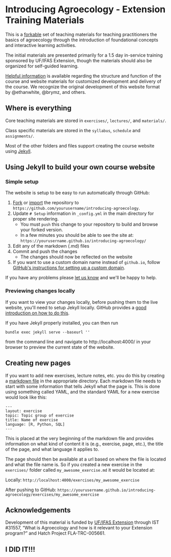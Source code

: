 ﻿# Introducing Agroecology - Extension Training Materials

This is a [forkable](https://help.github.com/articles/fork-a-repo/) set of teaching materials for teaching practitioners the basics of agroecology through
the introduction of foundational concepts and interactive learning activities.

The initial materials are presented primarily for a 1.5 day in-service training
sponsored by UF/IFAS Extension, though the materials should also be organized
for self-guided learning. 

[Helpful information](http://trec-agroecology.github.io/introducing-agroecology/docs/) 
is available regarding the structure and function of the course and website
materials for customized development and delivery of the course. We recognize 
the original development of this website format by @ethanwhite, @brymz, and others.


## Where is everything

Core teaching materials are stored in `exercises/`, `lectures/`, and 
`materials/`.

Class specific materials are stored in the `syllabus`, `schedule` and `assignments/`.

Most of the other folders and files support creating the course website using
[Jekyll](http://jekyllrb.com/).


## Using Jekyll to build your own course website

### Simple setup

The website is setup to be easy to run automatically through GitHub:

1. [Fork](https://github.com/TREC-Agroecology/introducing-agroecology#fork-destination-box)
   or [import](https://import.github.com/) the repository to 
   `https://github.com/yourusername/introducing-agroecology`.
2. Update `# Setup` information in `_config.yml` in the main directory for
   proper site rendering.
   * You must `push` this change to your repository to build and browse your 
     forked version.
   * In a few minutes you should be able to see the site at:
     `https://yourusername.github.io/introducing-agroecology/`
3. Edit any of the markdown (.md) files
4. Commit and push the changes
   * The changes should now be reflected on the website
5. If you want to use a custom domain name instead of `github.io`, follow
   [GitHub's instructions for setting up a custom domain](https://help.github.com/articles/setting-up-a-custom-domain-with-github-pages/).

If you have any problems please
[let us know](https://github.com/TREC-Agroecology/introducing-agroecology/issues/new)
and we'll be happy to help.

### Previewing changes locally

If you want to view your changes locally, before pushing them to the live
website, you'll need to setup Jekyll locally. GitHub provides a [good
introduction on how to do this](https://help.github.com/articles/using-jekyll-with-pages/).

If you have Jekyll properly installed, you can then run

`bundle exec jekyll serve --baseurl ''`

from the command line and navigate to http://localhost:4000/ in your browser to
preview the current state of the website.


## Creating new pages

If you want to add new exercises, lecture notes, etc. you do this by creating a
[markdown file](http://daringfireball.net/projects/markdown/basics) in the
appropriate directory. Each markdown file needs to start with some information
that tells Jekyll what the page is. This is done using something called YAML,
and the standard YAML for a new exercise would look like this:

```
---
layout: exercise
topic: Topic group of exercise
title: Name of exercise
language: [R, Python, SQL]
---
```

This is placed at the very beginning of the markdown file and provides
information on what kind of content it is (e.g., exercise, page, etc.),
the title of the page, and what language it applies to.

The page should then be available at a url based on where the file is located
and what the file name is. So if you created a new exercise in the `exercises/`
folder called `my_awesome_exercise.md` it would be located at:

Locally: `http://localhost:4000/exercises/my_awesome_exercise`

After pushing to GitHub:
`https://yourusername.github.io/introducing-agroecology/exercises/my_awesome_exercise`


## Acknowledgements

Development of this material is funded by [UF/IFAS Extension](http://sfyl.ifas.ufl.edu/)
through IST #31557, “What is Agroecology and how is it relevant to your 
Extension program?” and Hatch Project FLA-TRC-005661.

## I DID IT!!!
